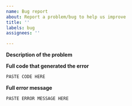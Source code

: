 ```yaml
---
name: Bug report
about: Report a problem/bug to help us improve
title: ''
labels: bug
assignees: ''

---
```


**Description of the problem**

<!-- Please be as detailed as you can when describing an issue. The more information we have, the easier it will be for us to track this down. -->

**Full code that generated the error**

```python
PASTE CODE HERE
```

**Full error message**

```
PASTE ERROR MESSAGE HERE
```
